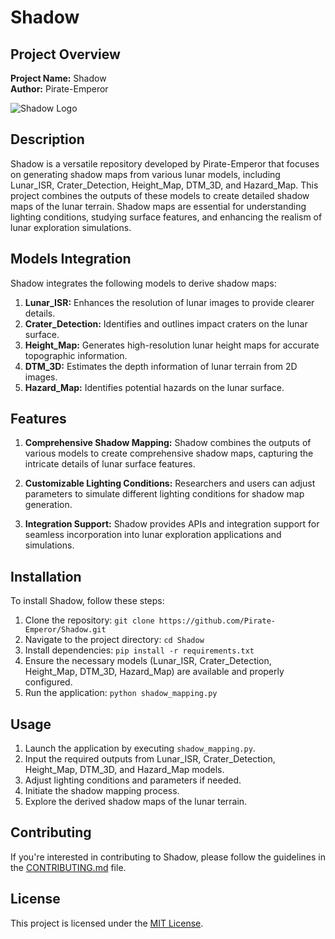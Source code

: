 # Shadow

## Project Overview

**Project Name:** Shadow  
**Author:** Pirate-Emperor

![Shadow Logo](shadow_logo.png)

## Description

Shadow is a versatile repository developed by Pirate-Emperor that focuses on generating shadow maps from various lunar models, including Lunar_ISR, Crater_Detection, Height_Map, DTM_3D, and Hazard_Map. This project combines the outputs of these models to create detailed shadow maps of the lunar terrain. Shadow maps are essential for understanding lighting conditions, studying surface features, and enhancing the realism of lunar exploration simulations.

## Models Integration

Shadow integrates the following models to derive shadow maps:

1. **Lunar_ISR:** Enhances the resolution of lunar images to provide clearer details.
2. **Crater_Detection:** Identifies and outlines impact craters on the lunar surface.
3. **Height_Map:** Generates high-resolution lunar height maps for accurate topographic information.
4. **DTM_3D:** Estimates the depth information of lunar terrain from 2D images.
5. **Hazard_Map:** Identifies potential hazards on the lunar surface.

## Features

1. **Comprehensive Shadow Mapping:** Shadow combines the outputs of various models to create comprehensive shadow maps, capturing the intricate details of lunar surface features.

2. **Customizable Lighting Conditions:** Researchers and users can adjust parameters to simulate different lighting conditions for shadow map generation.

3. **Integration Support:** Shadow provides APIs and integration support for seamless incorporation into lunar exploration applications and simulations.

## Installation

To install Shadow, follow these steps:

1. Clone the repository: `git clone https://github.com/Pirate-Emperor/Shadow.git`
2. Navigate to the project directory: `cd Shadow`
3. Install dependencies: `pip install -r requirements.txt`
4. Ensure the necessary models (Lunar_ISR, Crater_Detection, Height_Map, DTM_3D, Hazard_Map) are available and properly configured.
5. Run the application: `python shadow_mapping.py`

## Usage

1. Launch the application by executing `shadow_mapping.py`.
2. Input the required outputs from Lunar_ISR, Crater_Detection, Height_Map, DTM_3D, and Hazard_Map models.
3. Adjust lighting conditions and parameters if needed.
4. Initiate the shadow mapping process.
5. Explore the derived shadow maps of the lunar terrain.

## Contributing

If you're interested in contributing to Shadow, please follow the guidelines in the [CONTRIBUTING.md](CONTRIBUTING.md) file.

## License

This project is licensed under the [MIT License](LICENSE).
